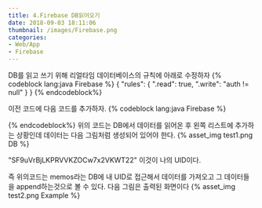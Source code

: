 ```yaml
---
title: 4.Firebase DB읽어오기
date: 2018-09-03 18:11:06
thumbnail: /images/Firebase.png
categories:
- Web/App
- Firebase
---
```

DB를 읽고 쓰기 위해 리얼타임 데이터베이스의 규칙에 아래로 수정하자
{% codeblock lang:java Firebase %}
{
  "rules": {
    ".read": true,
    ".write": "auth != null"
  }
}
{% endcodeblock%}


이전 코드에 다음 코드를 추가하자.
{% codeblock lang:java Firebase %}
<script>
  var auth, database, userInfo;
  // Initialize Firebase
  var config = {
    apiKey: "AIzaSyCuXqUy4sOBUh0FBJyqkOde_20s1f6gffs",
    authDomain: "memowebapp-b6255.firebaseapp.com",
    databaseURL: "https://memowebapp-b6255.firebaseio.com",
    projectId: "memowebapp-b6255",
    storageBucket: "memowebapp-b6255.appspot.com",
    messagingSenderId: "582035498309"
  };
  firebase.initializeApp(config);
  auth = firebase.auth();
  database = firebase.database();
  var authProvider = new firebase.auth.GoogleAuthProvider();


  auth.onAuthStateChanged(function(user){
        if ( user) {
            // 인증 성공
            console.log("success");
            console.log(user);
            userInfo = user;
            get_momo_list();
        }else {
            // 인증 실패
            auth.signInWithPopup(authProvider);
        }

  });

  function get_momo_list() {
      var memoRef = database.ref('memos/' + userInfo.uid);
      memoRef.on('child_added', on_child_added);
  }

  function on_child_added(data){
    var key = data.key;
    var memoData = data.val();
    var txt = memoData.txt;
    var title = memoData.title;
    var firstTxt = txt.substr(0,1);

    var html =
     "<li id='"+key+"' class=\"collection-item avatar\" onclick=\"fn_get_data_one(this.id);\" >" +
     "<i class=\"material-icons circle red\">" + firstTxt + "</i>" +
     "<span class=\"title\">" + title + "</span>" +
     "<p class='txt'>" + txt + "<br>" +
     "</p>" +
     "</li>";

     $(".collection").append(html);
  }

</script>

{% endcodeblock%}
위의 코드는 DB에서 데이터를 읽어온 후 왼쪽 리스트에 추가하는 상황인데 데이터는 다음 그림처럼 생성되어 있어야 한다.
{% asset_img test1.png DB %}

"SF9uVrBjLKPRVVKZOCw7x2VKWT22" 이것이 나의 UID이다.



즉 위의코드는 memos라는 DB에 내 UID로 접근해서 데이터를 가져오고 그 데이터들을 append하는것으로 볼 수 있다. 다음 그림은 출력된 화면이다
{% asset_img test2.png Example %}
